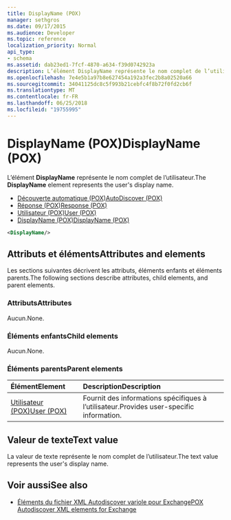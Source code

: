 ```yaml
---
title: DisplayName (POX)
manager: sethgros
ms.date: 09/17/2015
ms.audience: Developer
ms.topic: reference
localization_priority: Normal
api_type:
- schema
ms.assetid: dab23ed1-7fcf-4870-a634-f39d0742923a
description: L’élément DisplayName représente le nom complet de l’utilisateur.
ms.openlocfilehash: 7e4e5b1a97b8e627454a192a3fec2b8a02520a66
ms.sourcegitcommit: 34041125dc8c5f993b21cebfc4f8b72f0fd2cb6f
ms.translationtype: MT
ms.contentlocale: fr-FR
ms.lasthandoff: 06/25/2018
ms.locfileid: "19755995"
---
```

# <a name="displayname-pox"></a><span data-ttu-id="9c47a-103">DisplayName (POX)</span><span class="sxs-lookup"><span data-stu-id="9c47a-103">DisplayName (POX)</span></span>

<span data-ttu-id="9c47a-104">L’élément **DisplayName** représente le nom complet de l’utilisateur.</span><span class="sxs-lookup"><span data-stu-id="9c47a-104">The **DisplayName** element represents the user's display name.</span></span> 
  
- [<span data-ttu-id="9c47a-105">Découverte automatique (POX)</span><span class="sxs-lookup"><span data-stu-id="9c47a-105">AutoDiscover (POX)</span></span>](autodiscover-pox.md) 
- [<span data-ttu-id="9c47a-106">Réponse (POX)</span><span class="sxs-lookup"><span data-stu-id="9c47a-106">Response (POX)</span></span>](response-pox.md) 
- [<span data-ttu-id="9c47a-107">Utilisateur (POX)</span><span class="sxs-lookup"><span data-stu-id="9c47a-107">User (POX)</span></span>](user-pox.md) 
- [<span data-ttu-id="9c47a-108">DisplayName (POX)</span><span class="sxs-lookup"><span data-stu-id="9c47a-108">DisplayName (POX)</span></span>](displayname-pox.md)
  
```xml
<DisplayName/>
```

## <a name="attributes-and-elements"></a><span data-ttu-id="9c47a-109">Attributs et éléments</span><span class="sxs-lookup"><span data-stu-id="9c47a-109">Attributes and elements</span></span>

<span data-ttu-id="9c47a-110">Les sections suivantes décrivent les attributs, éléments enfants et éléments parents.</span><span class="sxs-lookup"><span data-stu-id="9c47a-110">The following sections describe attributes, child elements, and parent elements.</span></span>
  
### <a name="attributes"></a><span data-ttu-id="9c47a-111">Attributs</span><span class="sxs-lookup"><span data-stu-id="9c47a-111">Attributes</span></span>

<span data-ttu-id="9c47a-112">Aucun.</span><span class="sxs-lookup"><span data-stu-id="9c47a-112">None.</span></span>
  
### <a name="child-elements"></a><span data-ttu-id="9c47a-113">Éléments enfants</span><span class="sxs-lookup"><span data-stu-id="9c47a-113">Child elements</span></span>

<span data-ttu-id="9c47a-114">Aucun.</span><span class="sxs-lookup"><span data-stu-id="9c47a-114">None.</span></span>
  
### <a name="parent-elements"></a><span data-ttu-id="9c47a-115">Éléments parents</span><span class="sxs-lookup"><span data-stu-id="9c47a-115">Parent elements</span></span>

|<span data-ttu-id="9c47a-116">**Élément**</span><span class="sxs-lookup"><span data-stu-id="9c47a-116">**Element**</span></span>|<span data-ttu-id="9c47a-117">**Description**</span><span class="sxs-lookup"><span data-stu-id="9c47a-117">**Description**</span></span>|
|:-----|:-----|
|[<span data-ttu-id="9c47a-118">Utilisateur (POX)</span><span class="sxs-lookup"><span data-stu-id="9c47a-118">User (POX)</span></span>](user-pox.md) <br/> |<span data-ttu-id="9c47a-119">Fournit des informations spécifiques à l’utilisateur.</span><span class="sxs-lookup"><span data-stu-id="9c47a-119">Provides user-specific information.</span></span>  <br/> |
   
## <a name="text-value"></a><span data-ttu-id="9c47a-120">Valeur de texte</span><span class="sxs-lookup"><span data-stu-id="9c47a-120">Text value</span></span>

<span data-ttu-id="9c47a-121">La valeur de texte représente le nom complet de l’utilisateur.</span><span class="sxs-lookup"><span data-stu-id="9c47a-121">The text value represents the user's display name.</span></span>
  
## <a name="see-also"></a><span data-ttu-id="9c47a-122">Voir aussi</span><span class="sxs-lookup"><span data-stu-id="9c47a-122">See also</span></span>

- [<span data-ttu-id="9c47a-123">Éléments du fichier XML Autodiscover variole pour Exchange</span><span class="sxs-lookup"><span data-stu-id="9c47a-123">POX Autodiscover XML elements for Exchange</span></span>](pox-autodiscover-xml-elements-for-exchange.md)

